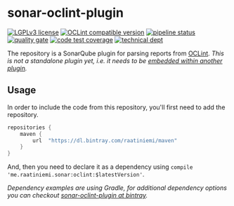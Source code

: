 # sonar-oclint-plugin

[![LGPLv3 license](https://img.shields.io/badge/license-LGPLv3-blue.svg)](https://gitlab.com/raatiniemi/sonar-oclint-plugin/blob/master/LICENSE)
[![OCLint compatible version](https://img.shields.io/badge/oclint-0.13-blue.svg)](http://oclint.org/)
[![pipeline status](https://gitlab.com/raatiniemi/sonar-oclint-plugin/badges/master/pipeline.svg)](https://gitlab.com/raatiniemi/sonar-oclint-plugin/commits/master)
[![quality gate](https://sonarcloud.io/api/project_badges/measure?project=me.raatiniemi.sonar%3Aoclint&metric=alert_status)](https://sonarcloud.io/dashboard?id=me.raatiniemi.sonar%3Aoclint)
[![code test coverage](https://sonarcloud.io/api/project_badges/measure?project=me.raatiniemi.sonar%3Aoclint&metric=coverage)](https://sonarcloud.io/dashboard?id=me.raatiniemi.sonar%3Aoclint)
[![technical dept](https://sonarcloud.io/api/project_badges/measure?project=me.raatiniemi.sonar%3Aoclint&metric=sqale_index)](https://sonarcloud.io/dashboard?id=me.raatiniemi.sonar%3Aoclint)

The repository is a SonarQube plugin for parsing reports from [OCLint](http://oclint.org/). *This is not a standalone
plugin yet, i.e. it needs to be [embedded within another plugin](https://gitlab.com/raatiniemi/sonar-objective-c).*

## Usage

In order to include the code from this repository, you'll first need to add the repository.

```gradle
repositories {
    maven {
        url  "https://dl.bintray.com/raatiniemi/maven"
    }
}
```

And, then you need to declare it as a dependency using `compile 'me.raatiniemi.sonar:oclint:$latestVersion'`.

*Dependency examples are using Gradle, for additional dependency options you can checkout
[sonar-oclint-plugin at bintray](https://bintray.com/raatiniemi/maven/sonar-oclint-plugin).*
